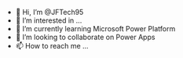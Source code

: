 - 👋 Hi, I’m @JFTech95
- 👀 I’m interested in ...
- 🌱 I’m currently learning Microsoft Power Platform
- 💞️ I’m looking to collaborate on Power Apps
- 📫 How to reach me ...

<!---
JFTech95/JFTech95 is a ✨ special ✨ repository because its `README.md` (this file) appears on your GitHub profile.
You can click the Preview link to take a look at your changes.
--->
